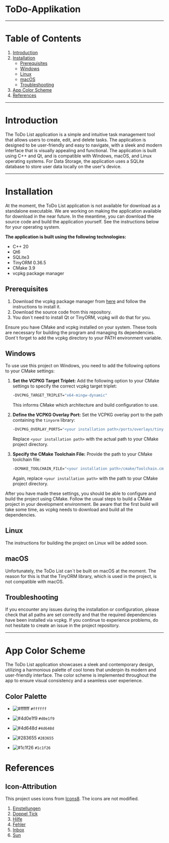 # ToDo-Applikation

---
# Table of Contents
1. [Introduction](#introduction)
3. [Installation](#installation)
    - [Prerequisites](#prerequisites)
    - [Windows](#windows)
    - [Linux](#linux)
    - [macOS](#macos)
    - [Troubleshooting](#troubleshooting)
5. [App Color Scheme](#app-color-scheme)
6. [References](#references)

---

# Introduction
The ToDo List application is a simple and intuitive task management tool that allows users to create, 
edit, and delete tasks. The application is designed to be user-friendly and easy to navigate, with a sleek and modern interface that is visually appealing and functional. 
The application is built using C++ and Qt, and is compatible with Windows, macOS, and Linux operating systems.
For Data Storage, the application uses a SQLite database to store user data locally on the user's device.

---

# Installation
At the moment, the ToDo List application is not available for download as a standalone executable. We are working on making the application available for download in the near future. In the meantime, you can download the source code and build the application yourself. See the instructions below for your operating system.

**The application is built using the following technologies:**
- C++ 20
- Qt6
- SQLite3
- TinyORM 0.36.5
- CMake 3.9
- vcpkg package manager

## Prerequisites
1. Download the vcpkg package manager from [here](https://vcpkg.io/en/getting-started.html) and follow the instructions to install it.
2. Download the source code from this repository.
3. You don´t need to install Qt or TinyORM, vcpkg will do that for you.

Ensure you have CMake and vcpkg installed on your system. These tools are necessary for building the program and 
managing its dependencies. Dont´t forget to add the vcpkg directory to your PATH environment variable.
## Windows 
To use use this project on Windows, you need to add the following options to your CMake settings:

1. **Set the VCPKG Target Triplet:**
   Add the following option to your CMake settings to specify the correct vcpkg target triplet:
   ```bash
   -DVCPKG_TARGET_TRIPLET="x64-mingw-dynamic"
    ```
   This informs CMake which architecture and build configuration to use.
2. **Define the VCPKG Overlay Port:**
   Set the VCPKG overlay port to the path containing the `tinyorm` library:
   ```bash
   -DVCPKG_OVERLAY_PORTS="<your installation path>/ports/overlays/tinyorm"
   ```
   Replace `<your installation path>` with the actual path to your CMake project directory.

3. **Specify the CMake Toolchain File:**
   Provide the path to your CMake toolchain file:
   ```bash
   -DCMAKE_TOOLCHAIN_FILE="<your installation path>/cmake/Toolchain.cmake"
   ```
   Again, replace `<your installation path>` with the path to your CMake project directory.

After you have made these settings, you should be able to configure and build the project using CMake. 
Follow the usual steps to build a CMake project in your development environment.
Be aware that the first build will take some time, as vcpkg needs to download and build all the dependencies.

## Linux
The instructions for building the project on Linux will be added soon.

## macOS
Unfortunately, the ToDo List can´t be built on macOS at the moment. The reason for this is that the TinyORM library, which is used in the project, is not compatible with macOS. 

## Troubleshooting
If you encounter any issues during the installation or configuration, please check that all paths are set correctly and that the required dependencies have been installed via vcpkg. If you continue to experience problems, do not hesitate to create an issue in the project repository.

---

# App Color Scheme
The ToDo List application showcases a sleek and contemporary design, utilizing a harmonious palette of cool tones that underpin its modern and user-friendly interface. The color scheme is implemented throughout the app to ensure visual consistency and a seamless user experience.

## Color Palette

- ![#ffffff](https://via.placeholder.com/15/ffffff/000000?text=+) `#ffffff` 

- ![#4d0e1f9](https://via.placeholder.com/15/d0e1f9/000000?text=+) `#d0e1f9` 

- ![#4d648d](https://via.placeholder.com/15/4d648d/000000?text=+) `#4d648d`

- ![#283655](https://via.placeholder.com/15/283655/000000?text=+) `#283655` 

- ![#1c1f26](https://via.placeholder.com/15/1c1f26/000000?text=+) `#1c1f26`

# References
## Icon-Attribution
This project uses icons from [Icons8](https://icons8.com/). The icons are not modified. <br>
1. <a target="_blank" href="https://icons8.com/icon/83214/einstellungen">Einstellungen</a> 
2. <a target="_blank" href="https://icons8.com/icon/84094/doppel-tick">Doppel Tick</a> 
3. <a target="_blank" href="https://icons8.com/icon/59807/hilfe">Hilfe</a> 
4. <a target="_blank" href="https://icons8.com/icon/59782/fehler">Fehler</a> 
5. <a target="_blank" href="https://icons8.com/icon/100835/inbox">Inbox</a>
6. <a target="_blank" href="https://icons8.com/icon/60002/sun">Sun</a> 